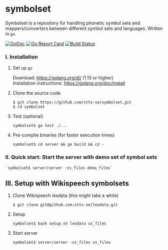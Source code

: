 # symbolset

Symbolset is a repository for handling phonetic symbol sets and mappers/converters between different symbol sets and languages. Written in `go`.

[![GoDoc](https://godoc.org/github.com/stts-se/symbolset?status.svg)](https://godoc.org/github.com/stts-se/symbolset)
[![Go Report Card](https://goreportcard.com/badge/github.com/stts-se/symbolset)](https://goreportcard.com/report/github.com/stts-se/symbolset) [![Build Status](https://travis-ci.org/stts-se/symbolset.svg?branch=master)](https://travis-ci.org/stts-se/symbolset)

### I. Installation

1. Set up `go`

     Download: https://golang.org/dl/ (1.13 or higher)   
     Installation instructions: https://golang.org/doc/install             


2. Clone the source code

   `$ git clone https://github.com/stts-se/symbolset.git`  
   `$ cd symbolset`   
   
3. Test (optional)

   `symbolset$ go test ./...`


4. Pre-compile binaries (for faster execution times)

    `symbolset$ cd server && go build && cd -`


### II. Quick start: Start the server with demo set of symbol sets

    `symbolset$ server/server -ss_files demo_files`


## III. Setup with Wikispeech symbolsets

1. Clone Wikispeech lexdata (this might take a while)

   `$ git clone git@github.com:stts-se/lexdata.git`


2. Setup 

    `symbolset$ bash setup.sh lexdata ss_files`


3. Start server

    `symbolset$ server/server -ss_files ss_files`
